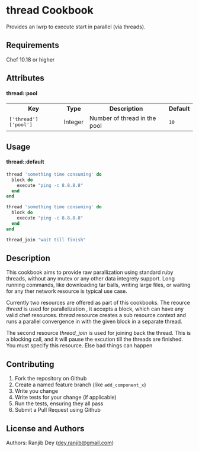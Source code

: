 thread Cookbook
===============
Provides an lwrp to execute start in parallel (via threads).

Requirements
------------
Chef 10.18 or higher


Attributes
----------
#### thread::pool
<table>
  <tr>
    <th>Key</th>
    <th>Type</th>
    <th>Description</th>
    <th>Default</th>
  </tr>
  <tr>
    <td><tt>['thread']['pool']</tt></td>
    <td>Integer</td>
    <td>Number of thread in the pool</td>
    <td><tt>10</tt></td>
  </tr>
</table>

Usage
-----
#### thread::default


```ruby
thread 'something time consuming' do
  block do
    execute "ping -c 8.8.8.8" 
  end
end

thread 'something time consuming' do
  block do
    execute "ping -c 8.8.8.8" 
  end
end

thread_join "wait till finish"

```

Description
-----
This cookbook aims to provide raw parallization using standard ruby threads, without any mutex or any other data integrety support.
Long running commands, like downloading tar balls, writing large files, or waiting for any ther network resource is typical use case.

Currently two resources are offered as part of this cookbooks. The reource _thread_  is used for parallelization , it accepts a block, 
which can have any valid chef resources. _thread_ resource creates a sub resource context and runs a parallel convergence in with the given block
in a separate thread.

The second resource _thread_join_ is used for joining back the thread. This is a blocking call, and it will pause the excution till the threads are finished.
You must specify this resource. Else bad things can happen


Contributing
------------
1. Fork the repository on Github
2. Create a named feature branch (like `add_component_x`)
3. Write you change
4. Write tests for your change (if applicable)
5. Run the tests, ensuring they all pass
6. Submit a Pull Request using Github

License and Authors
-------------------
Authors: Ranjib Dey (dey.ranjib@gmail.com)
